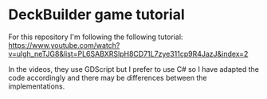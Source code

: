 # DeckBuilder game tutorial

For this repository I'm following the following tutorial: https://www.youtube.com/watch?v=ulgh_neTJG8&list=PL6SABXRSlpH8CD71L7zye311cp9R4JazJ&index=2

In the videos, they use GDScript but I prefer to use C# so I have adapted the code accordingly and there may be differences between the implementations.
